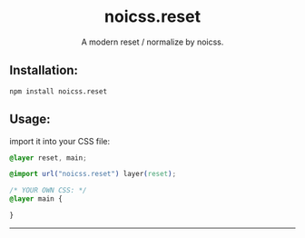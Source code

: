 <h1 align="center">
  noicss.reset
</h1>
<p align="center">
  A modern reset / normalize by noicss.
</p>

## Installation:

```Shell
npm install noicss.reset
```

## Usage:

import it into your CSS file:

```CSS
@layer reset, main;

@import url("noicss.reset") layer(reset);

/* YOUR OWN CSS: */
@layer main {

}
```

---
